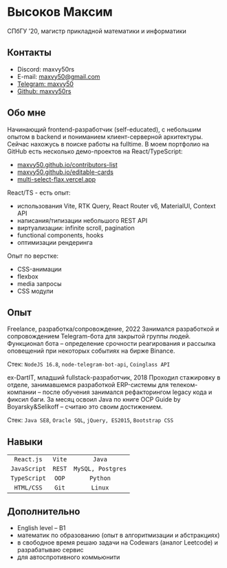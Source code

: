 # Высоков Максим
СПбГУ ’20, магистр прикладной математики и информатики

## Контакты
* Discord: maxvy50rs
* E-mail: maxvy50@gmail.com
* [Telegram: maxvy50](t.me/maxvy50)
* [Github: maxvy50rs](github.com/maxvy50rs)

## Обо мне
Начинающий frontend-разработчик (self-educated), с небольшим опытом в backend и
пониманием клиент-серверной архитектуры. Сейчас нахожусь в поиске работы на fulltime.
В моем портфолио на GitHub есть несколько демо-проектов на React/TypeScript:
* [maxvy50.github.io/contributors-list](maxvy50.github.io/contributors-list)
* [maxvy50.github.io/editable-cards](maxvy50.github.io/editable-cards)
* [multi-select-flax.vercel.app](multi-select-flax.vercel.app)

React/TS - есть опыт:
* использования Vite, RTK Query, React Router v6,
MaterialUI, Context API
* написания/типизации небольшого REST API
* виртуализации: infinite scroll, pagination
* functional components, hooks
* оптимизации рендеринга

Опыт по верстке:
* CSS-анимации
* flexbox
* media запросы
* CSS модули

## Опыт
Freelance, разработка/сопровождение, 2022
Занимался разработкой и сопровождением Telegram-бота для закрытой
группы людей. Функционал бота – определение срочности реагирования и
рассылка оповещений при некоторых событиях на бирже Binance.

Стек: `NodeJS 16.8`, `node-telegram-bot-api`, `Coinglass API`


ex-DartIT, младший fullstack-разработчик, 2018
Проходил стажировку в отделе, занимавшемся разработкой ERP-системы
для телеком-компании – после обучения занимался рефакторингом legacy
кода и фиксил баги. За месяц освоил Java по книге OCP Guide by
Boyarsky&Selikoff – считаю это своим достижением.

Стек: `Java SE8`, `Oracle SQL`, `jQuery, ES2015`, `Bootstrap CSS`

## Навыки
|              |          |                   |
|:------------:|:--------:|:-----------------:|
| `React.js`   | `Vite`   | `Java`            |
| `JavaScript` | `REST`   | `MySQL, Postgres` |
| `TypeScript` | `OOP`    | `Python`          |
| `HTML/CSS`   | `Git`    | `Linux`           |

## Дополнительно
* English level – B1
* математик по образованию (опыт в алгоритмизации и абстракциях)
* в свободное время решаю задачи на Codewars (аналог Leetcode) и разрабатываю сервис
* для автоспротивного коммьюнити